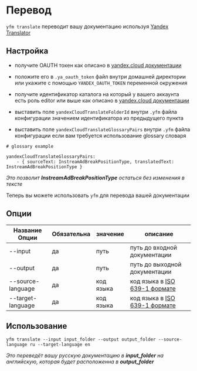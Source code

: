# Перевод

`yfm translate` переводит вашу документацию используя [Yandex Translator](https://cloud.yandex.ru/docs/translate/)

## Настройка

- получите OAUTH токен как описано в [yandex.cloud документации](https://cloud.yandex.ru/docs/iam/concepts/authorization/oauth-token)

- положите его в `.ya_oauth_token` файл внутри домашней директории или укажите с помощью `YANDEX_OAUTH_TOKEN` переменной окружения

- получите идентификатор каталога на который у вашего аккаунта есть роль editor или выше как описано в [yandex.cloud документации](https://cloud.yandex.ru/docs/resource-manager/operations/folder/get-id)

- выставить поле `yandexCloudTranslateFolderId` внутри `.yfm` файла конфигурации значением идентификатора из предыдущего пункта

- выставить поле `yandexCloudTranslateGlossaryPairs` внутри `.yfm` файла конфигурации если вам требуется использование glossary словаря

```
# glossary example

yandexCloudTranslateGlossaryPairs:
    - { sourceText: InstreamAdBreakPositionType, translatedText: InstreamAdBreakPositionType }
```

_Это позволит **InstreamAdBreakPositionType** остаться без изменения в тексте_

Теперь вы можете использовать `yfm` для перевода вашей документации

## Опции

| Название Опции    | Обязательна | значение         | описание                                                                     |
| ----------------- | ----------- | ---------------- | ---------------------------------------------------------------------------- |
| --input           | да          | путь             | путь до входной документации                                                 |
| --output          | да          | путь             | путь до выходной документации                                                |
| --source-language | да          | код языка        | код языка в [ISO 639-1 формате](https://en.wikipedia.org/wiki/ISO_639-1)     |
| --target-language | да          | код языка        | код языка в [ISO 639-1 формате](https://en.wikipedia.org/wiki/ISO_639-1)     |

## Использование

```
yfm translate --input input_folder --output output_folder --source-language ru --target-language en
```

_Это переведёт вашу русскую документацию в **input_folder** на английскую, которая будет расположенна в **output_folder**_

